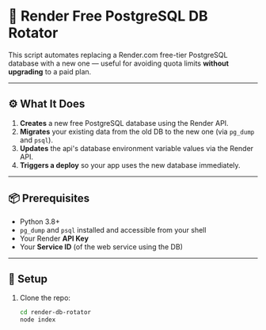 # 🔄 Render Free PostgreSQL DB Rotator

This script automates replacing a Render.com free-tier PostgreSQL database with a new one — useful for avoiding quota limits **without upgrading** to a paid plan.

---

## ⚙️ What It Does

1. **Creates** a new free PostgreSQL database using the Render API.
2. **Migrates** your existing data from the old DB to the new one (via `pg_dump` and `psql`).
3. **Updates** the api's database environment variable values via the Render API.
4. **Triggers a deploy** so your app uses the new database immediately.

---

## 📦 Prerequisites

- Python 3.8+
- `pg_dump` and `psql` installed and accessible from your shell
- Your Render **API Key**
- Your **Service ID** (of the web service using the DB)

---

## 🔐 Setup

1. Clone the repo:
   ```bash
   cd render-db-rotator
   node index
